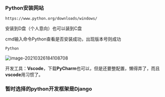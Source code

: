 ### Python安装网站

```
https://www.python.org/downloads/windows/
```

安装到D盘（个人意向）也可以装到C盘

cmd输入命令Python查看是否安装成功，出现版本号则成功

```python
Python
```

![image-20210326184108708](C:\Users\86166\AppData\Roaming\Typora\typora-user-images\image-20210326184108708.png)

开发工具：**Vscode**，下载**PyCharm**也可以，但是还要整配置，懒得弄了，而且**vscode**用习惯了。



### 暂时选择的python开发框架是**Django**
